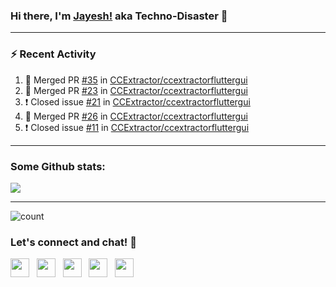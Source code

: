 ### Hi there, I'm [Jayesh!](https://technodisaster.com) aka Techno-Disaster 👋


---

### :zap: Recent Activity

<!--START_SECTION:activity-->
1. 🎉 Merged PR [#35](https://github.com//CCExtractor/ccextractorfluttergui/pull/35) in [CCExtractor/ccextractorfluttergui](https://github.com//CCExtractor/ccextractorfluttergui)
2. 🎉 Merged PR [#23](https://github.com//CCExtractor/ccextractorfluttergui/pull/23) in [CCExtractor/ccextractorfluttergui](https://github.com//CCExtractor/ccextractorfluttergui)
3. ❗️ Closed issue [#21](https://github.com//CCExtractor/ccextractorfluttergui/issues/21) in [CCExtractor/ccextractorfluttergui](https://github.com//CCExtractor/ccextractorfluttergui)
4. 🎉 Merged PR [#26](https://github.com//CCExtractor/ccextractorfluttergui/pull/26) in [CCExtractor/ccextractorfluttergui](https://github.com//CCExtractor/ccextractorfluttergui)
5. ❗️ Closed issue [#11](https://github.com//CCExtractor/ccextractorfluttergui/issues/11) in [CCExtractor/ccextractorfluttergui](https://github.com//CCExtractor/ccextractorfluttergui)
<!--END_SECTION:activity-->

---

### Some Github stats:

<a href="https://github.com/anuraghazra/github-readme-stats">
  <img align="center" src="https://github-readme-stats.vercel.app/api?username=Techno-Disaster&include_all_commits=false&count_private=true&show_icons=true&icon_color=f3437a&bg_color=30,f2ffe6,e6ffff" />
</a>

---

![count](https://komarev.com/ghpvc/?username=Techno-Disaster)


### Let's connect and chat! :incoming_envelope:

<p>
 <a href="https://gitlab.com/Techno-Disaster"><img height="30" src="https://img.shields.io/badge/gitlab-FCA121.svg??&style=for-the-badge&logo=gitlab"></a>&nbsp;&nbsp;
<a href="https://twitter.com/techno_disaster"><img height="30" src="https://img.shields.io/badge/twitter-%231DA1F2.svg?&style=for-the-badge&logo=twitter&logoColor=white"></a>&nbsp;&nbsp;
<a href="mailto:nirvejayesh@gmail.com"><img height="30" src="https://img.shields.io/badge/gmail-c14438?&style=for-the-badge&logo=gmail&logoColor=white"></a>&nbsp;&nbsp;
<a href="https://t.me/techno_disaster"><img height="30" src="https://img.shields.io/badge/telegram-blue?&style=for-the-badge&logo=telegram&logoColor=white" /></a>&nbsp;&nbsp;
<a href="https://www.linkedin.com/in/techno-disaster/"><img height="30" src="https://img.shields.io/badge/linkedin-blue.svg?&style=for-the-badge&logo=linkedin&logoColor=white"></a>&nbsp;&nbsp;

</p>
